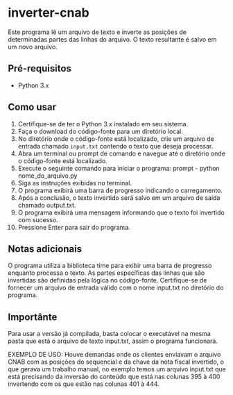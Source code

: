 # inverter-cnab

Este programa lê um arquivo de texto e inverte as posições de determinadas partes das linhas do arquivo. O texto resultante é salvo em um novo arquivo.

## Pré-requisitos

- Python 3.x

## Como usar

1. Certifique-se de ter o Python 3.x instalado em seu sistema.
2. Faça o download do código-fonte para um diretório local.
3. No diretório onde o código-fonte está localizado, crie um arquivo de entrada chamado `input.txt` contendo o texto que deseja processar.
4. Abra um terminal ou prompt de comando e navegue até o diretório onde o código-fonte está localizado.
5. Execute o seguinte comando para iniciar o programa: prompt - python nome_do_arquivo.py
6. Siga as instruções exibidas no terminal.
7. O programa exibirá uma barra de progresso indicando o carregamento.
8. Após a conclusão, o texto invertido será salvo em um arquivo de saída chamado output.txt.
9. O programa exibirá uma mensagem informando que o texto foi invertido com sucesso.
10. Pressione Enter para sair do programa.

## Notas adicionais
O programa utiliza a biblioteca time para exibir uma barra de progresso enquanto processa o texto.
As partes específicas das linhas que são invertidas são definidas pela lógica no código-fonte.
Certifique-se de fornecer um arquivo de entrada válido com o nome input.txt no diretório do programa.

## Importânte
Para usar a versão já compilada, basta colocar o executável na mesma pasta que está o arquivo de texto input.txt, assim o programa funcionará.



EXEMPLO DE USO:
Houve demandas onde os clientes enviavam o arquivo CNAB com as posições do sequencial e da chave da nota fiscal invertido, o que gerava um trabalho manual, no exemplo temos um arquivo input.txt que está precisando da inversão do conteúdo que está nas colunas 395 à 400 invertendo com os que estão nas colunas 401 à 444.
